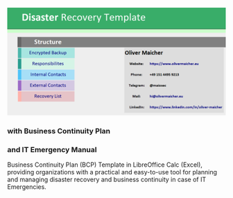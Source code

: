 ![image](./main-menu.png)

### with Business Continuity Plan
### and IT Emergency Manual


Business Continuity Plan (BCP) Template in LibreOffice Calc (Excel), providing organizations with a practical and easy-to-use tool for planning and managing disaster recovery and business continuity in case of IT Emergencies.

